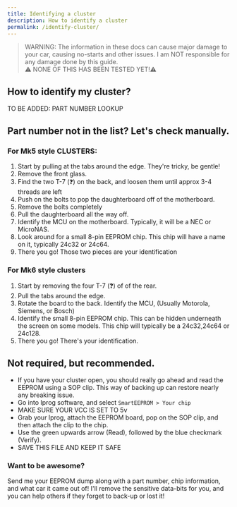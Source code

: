 ```yaml
---
title: Identifying a cluster
description: How to identify a cluster 
permalink: /identify-cluster/
---
```

 > WARNING: The information in these docs can cause major damage to your car, causing no-starts and other issues. I am NOT responsible for any damage done by this guide. \
 > ⚠ NONE OF THIS HAS BEEN TESTED YET!⚠

## How to identify my cluster?
TO BE ADDED: PART NUMBER LOOKUP

## Part number not in the list? Let's check manually. 

### For Mk5 style CLUSTERS:
1. Start by pulling at the tabs around the edge. They're tricky, be gentle!
2. Remove the front glass. 
3. Find the two T-7 (❓) on the back, and loosen them until approx 3-4 threads are left
4. Push on the bolts to pop the daughterboard off of the motherboard. 
5. Remove the bolts completely
6. Pull the daughterboard all the way off.
7. Identify the MCU on the motherboard. Typically, it will be a NEC or MicroNAS.
8. Look around for a small 8-pin EEPROM chip. This chip will have a name on it, typically 24c32 or 24c64. 
9. There you go! Those two pieces are your identification


### For Mk6 style clusters
1. Start by removing the four T-7 (❓) of of the rear. 
2. Pull the tabs around the edge. 
3. Rotate the board to the back. Identify the MCU, (Usually Motorola, Siemens, or Bosch)
4. Identify the small 8-pin EEPROM chip. This can be hidden underneath the screen on some models. This chip will typically be a 24c32,24c64 or 24c128. 
5. There you go! There's your identification. 

## Not required, but recommended.
* If you have your cluster open, you should really go ahead and read the EEPROM using a SOP clip. This way of backing up can restore nearly any breaking issue.
* Go into Iprog software, and select `SmartEEPROM > Your chip` 
* MAKE SURE YOUR VCC IS SET TO 5v  
* Grab your Iprog, attach the EEPROM board, pop on the SOP clip, and then attach the clip to the chip.
* Use the green upwards arrow (Read), followed by the blue checkmark (Verify).
* SAVE THIS FILE AND KEEP IT SAFE

### Want to be awesome?
Send me your EEPROM dump along with a part number, chip information, and what car it came out of! I'll remove the sensitive data-bits for you, and you can help others if they forget to back-up or lost it!
